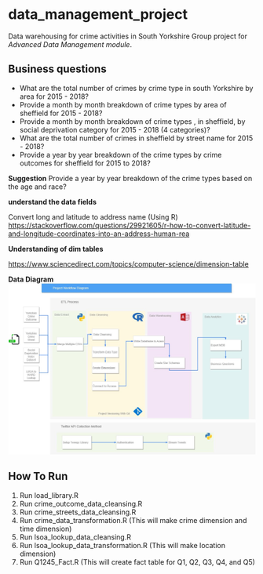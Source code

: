 # data_management_project
Data warehousing for crime activities in South Yorkshire
Group project for *Advanced Data Management module*.

## Business questions
+ What are the total number of crimes by crime type in south Yorkshire by area  for 2015 - 2018?
+ Provide a month by month breakdown of crime types by area of sheffield for  2015 - 2018?
+ Provide a month by month breakdown of crime types , in sheffield, by social deprivation category for  2015 - 2018 (4 categories)?
+ What are the total number of crimes in sheffield by street name  for 2015 - 2018?
+ Provide a year by year breakdown of the crime types by crime outcomes for sheffield for 2015 to 2018?

**Suggestion**
Provide a year by year breakdown of the crime types based on the age and race?

**understand the data fields**

Convert long and latitude to address name (Using R)
https://stackoverflow.com/questions/29921605/r-how-to-convert-latitude-and-longitude-coordinates-into-an-address-human-rea

**Understanding of dim tables**

https://www.sciencedirect.com/topics/computer-science/dimension-table

**Data Diagram**
![alt text](https://raw.githubusercontent.com/adrikacang/data_management_project/bdbe4ac4dc0a806cc7488b973a743d7f0824b036/diagram.png)


## How To Run
1. Run load_library.R
2. Run crime_outcome_data_cleansing.R
3. Run crime_streets_data_cleansing.R
4. Run crime_data_transformation.R (This will make crime dimension and time dimension)
5. Run lsoa_lookup_data_cleansing.R 
6. Run lsoa_lookup_data_transformation.R (This will make location dimension)
7. Run Q1245_Fact.R (This will create fact table for Q1, Q2, Q3, Q4, and Q5)
